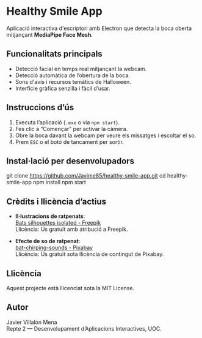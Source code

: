 # Healthy Smile App

Aplicació interactiva d'escriptori amb Electron que detecta la boca oberta mitjançant **MediaPipe Face Mesh**.

## Funcionalitats principals

- Detecció facial en temps real mitjançant la webcam.
- Detecció automàtica de l’obertura de la boca.
- Sons d'avís i recursos temàtics de Halloween.
- Interfície gràfica senzilla i fàcil d’usar.

## Instruccions d’ús

1. Executa l’aplicació (`.exe` o via `npm start`).
2. Fes clic a “Començar” per activar la càmera.
3. Obre la boca davant la webcam per veure els missatges i escoltar el so.
4. Prem `ESC` o el botó de tancament per sortir.

## Instal·lació per desenvolupadors

git clone https://github.com/Javime85/healthy-smile-app.git
cd healthy-smile-app
npm install
npm start


## Crèdits i llicència d’actius

- **Il·lustracions de ratpenats**:  
  [Bats silhouettes isolated - Freepik](https://www.freepik.com/free-vector/bats-silhouettes-solated-transparent-background-halloween-traditional-design-element-vector-vampire-bat-set-isolated_17561957.htm)  
  Llicència: Ús gratuït amb atribució a Freepik.

- **Efecte de so de ratpenat**:  
  [bat-chirping-sounds - Pixabay](https://pixabay.com/es/sound-effects/bat-chirping-sounds-353695/)  
  Llicència: Ús gratuït sota llicència de contingut de Pixabay.

## Llicència

Aquest projecte està llicenciat sota la MIT License.

## Autor

Javier Villalón Mena  
Repte 2 — Desenvolupament d’Aplicacions Interactives, UOC.